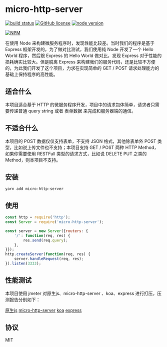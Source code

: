 # micro-http-server

[![build status][action-image]][action-url]
[![GitHub license](https://img.shields.io/github/license/yunnysunny/micro-http-server)](https://github.com/yunnysunny/micro-http-server)
[![node version][node-image]][node-url]

[npm-url]: https://npmjs.org/package/@yunnysunny/micro-http-server
[action-image]: https://github.com/yunnysunny/micro-http-server/workflows/CI/badge.svg
[action-url]: https://github.com/yunnysunny/micro-http-server/actions/workflows/ci.yml

[node-image]: https://img.shields.io/badge/node.js-%3E=_12-green.svg?style=flat-square
[node-url]: http://nodejs.org/download/

[![NPM](https://nodei.co/npm/micro-http-server.png?downloads=true)](https://nodei.co/npm/micro-http-server/) 

在使用 Node 来构建微服务程序时，发现性能比较差。当时我们的程序是基于 Express 框架开发的，为了做对比测试，我们使用纯 Node 开发了一个 Hello World 程序，然后跟 Express 的 Hello World 做对比，发现 Express 对于性能的损耗确实比较大。但是脱离 Express 来构建我们的服务代码，还是比较不方便的，为此我们开发了这个项目，力求在实现简单的 GET / POST 请求处理能力的基础上保持程序的高性能。

## 适合什么

本项目适合基于 HTTP 的微服务程序开发，项目中的请求包体简单，请求者只需要传递普通 query string 或者 表单数据 来完成和服务器端的通信。

## 不适合什么

本项目的 POST 数据仅仅支持表单，不支持 JSON 格式，其他除表单外 POST 类型，比如说上传文件也不支持；本项目支持 GET / POST 两种 HTTP Method，如果你需要使用 RESTFull 类型的请求方式，比如说 DELETE PUT 之类的 Method，则本项目不支持。

## 安装

```
yarn add micro-http-server
```

## 使用

```javascript
const http = require('http');
const Server = require('micro-http-server');

const server = new Server({routers: {
    '/': function(req, res) {
        res.send(req.query);
    },
}});
http.createServer(function(req, res) {
    server.handleRequest(req, res);
}).listen(3333);

```

## 性能测试

本项目使用 jmeter 对原生js、micro-http-server 、koa、express 进行打压，压测报告分别如下：

[原生js](https://yunnysunny.github.io/micro-http-server/native)
[micro-http-server](https://yunnysunny.github.io/micro-http-server/mhs)
[koa](https://yunnysunny.github.io/micro-http-server/koa)
[express](https://yunnysunny.github.io/micro-http-server/express)

## 协议

MIT

